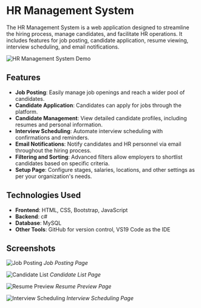 # HR Management System

The HR Management System is a web application designed to streamline the hiring process, manage candidates, and facilitate HR operations. It includes features for job posting, candidate application, resume viewing, interview scheduling, and email notifications.

![HR Management System Demo](path/to/demo-screenshot.png)

## Features

- **Job Posting**: Easily manage job openings and reach a wider pool of candidates.
- **Candidate Application**: Candidates can apply for jobs through the platform.
- **Candidate Management**: View detailed candidate profiles, including resumes and personal information.
- **Interview Scheduling**: Automate interview scheduling with confirmations and reminders.
- **Email Notifications**: Notify candidates and HR personnel via email throughout the hiring process.
- **Filtering and Sorting**: Advanced filters allow employers to shortlist candidates based on specific criteria.
- **Setup Page**: Configure stages, salaries, locations, and other settings as per your organization's needs.

## Technologies Used

- **Frontend**: HTML, CSS, Bootstrap, JavaScript
- **Backend**: c#
- **Database**: MySQL
- **Other Tools**: GitHub for version control, VS19 Code as the IDE

## Screenshots

![Job Posting](path/to/job-posting.png)
*Job Posting Page*

![Candidate List](path/to/candidate-list.png)
*Candidate List Page*

![Resume Preview](path/to/resume-preview.png)
*Resume Preview Page*

![Interview Scheduling](path/to/interview-scheduling.png)
*Interview Scheduling Page*


